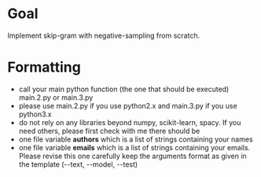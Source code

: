# Goal
Implement skip-gram with negative-sampling from scratch.
# Formatting
- call your main python function (the one that should be executed) main.2.py or main.3.py
- please use main.2.py if you use python2.x and main.3.py if you use python3.x
- do not rely on any libraries beyond numpy, scikit-learn, spacy. If you need others, please first check with me there should be
- one file variable __authors__ which is a list of strings containing your names
- one file variable __emails__ which is a list of strings containing your emails. 
Please revise this one carefully keep the arguments format as given in the template (--text, --model, --test)
